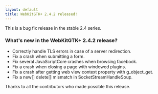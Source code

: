```yaml
---
layout: default
title: WebKitGTK+ 2.4.2 released!
---
```


This is a bug fix release in the stable 2.4 series.

### What's new in the WebKitGTK+ 2.4.2 release?

 - Correctly handle TLS errors in case of a server redirection.
 - Fix a crash when submitting a form.
 - Fix several JavaScriptCore crashes when browsing facebook.
 - Fix a crash when closing a page with windowed plugins.
 - Fix a crash after getting web view context property with g_object_get.
 - Fix a new[] delete[] mismatch in SocketStreamHandleSoup.

Thanks to all the contributors who made possible this release.
